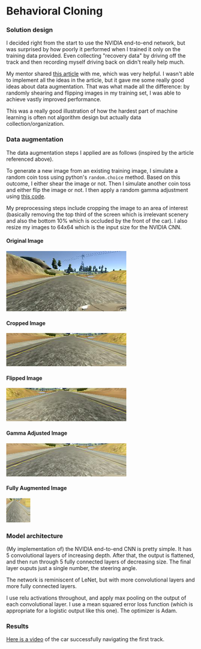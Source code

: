 # **Behavioral Cloning** 

### Solution design

I decided right from the start to use the NVIDIA end-to-end network, but was surprised by how poorly it performed when I trained it only on the training data provided. Even collecting "recovery data" by driving off the track and then recording myself driving back on didn't really help much.

My mentor shared [this article](https://medium.com/@ksakmann/behavioral-cloning-make-a-car-drive-like-yourself-dc6021152713) with me, which was very helpful. I wasn't able to implement all the ideas in the article, but it gave me some really good ideas about data augmentation. That was what made all the difference: by randomly shearing and flipping images in my training set, I was able to achieve vastly improved performance. 

This was a really good illustration of how the hardest part of machine learning is often not algorithm design but actually data collection/organization.

### Data augmentation

The data augmentation steps I applied are as follows (inspired by the article referenced above).

To generate a new image from an existing training image, I simulate a random coin toss using python's `random.choice` method. Based on this outcome, I either shear the image or not. Then I simulate another coin toss and either flip the image or not. I then apply a random gamma adjustment using [this code](https://stackoverflow.com/a/41061351/3220303).

My preprocessing steps include cropping the image to an area of interest (basically removing the top third of the screen which is irrelevant scenery and also the bottom 10% which is occluded by the front of the car). I also resize my images to 64x64 which is the input size for the NVIDIA CNN.

#### Original Image
![Original Image](img/left_2016_12_01_13_39_25_398.jpg "Original Image")
#### Cropped Image
![Cropped Image](img/cropped.png "Cropped Image")
#### Flipped Image
![Flipped Image](img/flipped.png "Flipped Image")
#### Gamma Adjusted Image
![Gamma Adjusted Image](img/gamma.png "Gamma Adjusted Image")
#### Fully Augmented Image
![Fully Augmented Image](img/random.png "Fully Augmented Image")

### Model architecture

(My implementation of) the NVIDIA end-to-end CNN is pretty simple. It has 5 convolutional layers of increasing depth. After that, the output is flattened, and then run through 5 fully connected layers of decreasing size. The final layer ouputs just a single number, the steering angle.

The network is reminiscent of LeNet, but with more convolutional layers and more fully connected layers.

I use relu activations throughout, and apply max pooling on the output of each convolutional layer. I use a mean squared error loss function (which is appropriate for a logistic output like this one). The optimizer is Adam.

### Results

[Here is a video](https://youtu.be/Q3zMjvGSEHU) of the car successfully navigating the first track. 
